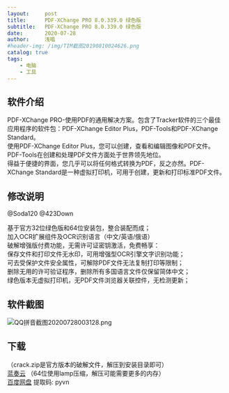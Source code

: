 ```yaml
---
layout:     post
title:      PDF-XChange PRO 8.0.339.0 绿色版
subtitle:   PDF-XChange PRO 8.0.339.0 绿色版
date:       2020-07-28
author:     浅唱
#header-img: /img/TIM截图20190810024626.png
catalog: true
tags:
    - 电脑
    - 工具
---
```



## 软件介绍
PDF-XChange PRO-使用PDF的通用解决方案。包含了Tracker软件的三个最佳应用程序的软件包：PDF-XChange Editor Plus，PDF-Tools和PDF-XChange Standard。    
使用PDF-XChange Editor Plus，您可以创建，查看和编辑图像和PDF文件。    
PDF-Tools在创建和处理PDF文件方面处于世界领先地位。    
得益于便捷的界面，您几乎可以将任何格式转换为PDF，反之亦然。PDF-XChange Standard是一种虚拟打印机，可用于创建，更新和打印标准PDF文件。    

## 修改说明
@Soda120 @423Down  

基于官方32位绿色版和64位安装包，整合装配而成；    
加入OCR扩展组件及OCR识别语言（中文/英语/俄语）    
破解增强版付费功能，无需许可证密钥激活，免费畅享：    
保存文件和打印文件无水印，可用增强型OCR引擎文字识别功能；    
可去受保护文件安全属性，可解除PDF文件无法复制打印等限制；  
删除无用的许可验证程序，删除所有多国语言文件仅保留简体中文；  
绿色版本无虚拟打印机，无PDF文件浏览器关联控件，无检测更新；  		
 


## 软件截图
![QQ拼音截图20200728003128.png](https://cdn.jsdelivr.net/gh/qcnhy/img/QQ拼音截图20200728003128.png)    

## 下载
（crack.zip是官方版本的破解文件，解压到安装目录即可）   
[蓝奏云](https://wwa.lanzous.com/b00ns9woh) （64位使用lamp压缩，解压可能需要更多的内存）     
[百度网盘](https://pan.baidu.com/s/1NsSTnn3BHGCLOromj_PyWw) 提取码: pyvn        
  
      
